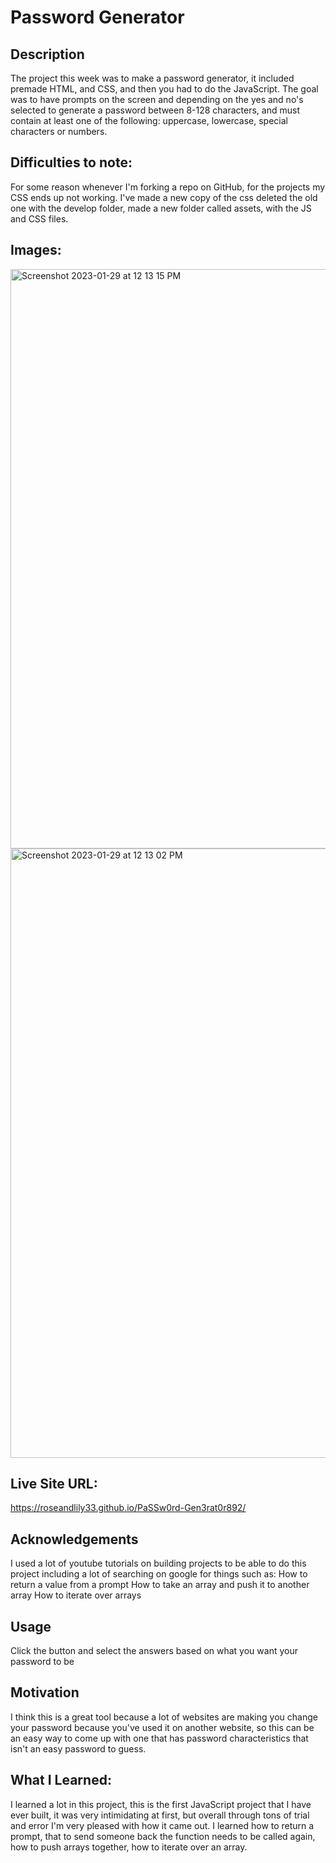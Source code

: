 # Password Generator

## Description
The project this week was to make a password generator, it included premade HTML, and CSS, and then you had to do the JavaScript. The goal was to have prompts on the screen and depending on the yes and no's selected to generate a password between 8-128 characters, and must contain at least one of the following: uppercase, lowercase, special characters or numbers.

## Difficulties to note:
For some reason whenever I'm forking a repo on GitHub, for the projects my CSS ends up not working. I've made a new copy of the css deleted the old one with the develop folder, made a new folder called assets, with the JS and CSS files.

## Images:
<img width="927" alt="Screenshot 2023-01-29 at 12 13 15 PM" src="https://user-images.githubusercontent.com/109821108/215339584-5e9911a4-dac0-4320-9557-a94d867b8796.png">
<img width="975" alt="Screenshot 2023-01-29 at 12 13 02 PM" src="https://user-images.githubusercontent.com/109821108/215339588-30414450-8239-44c5-88e9-4f62bd028783.png">


## Live Site URL:
https://roseandlily33.github.io/PaSSw0rd-Gen3rat0r892/

## Acknowledgements
I used a lot of youtube tutorials on building projects to be able to do this project including a lot of searching on google for things such as:
How to return a value from a prompt
How to take an array and push it to another array
How to iterate over arrays

## Usage
Click the button and select the answers based on what you want your password to be

## Motivation
I think this is a great tool because a lot of websites are making you change your password because you've used it on another website, so this can be an easy way to come up with one that has password characteristics that isn't an easy password to guess.

## What I Learned:
I learned a lot in this project, this is the first JavaScript project that I have ever built, it was very intimidating at first, but overall through tons of trial and error I'm very pleased with how it came out. I learned how to return a prompt, that to send someone back the function needs to be called again, how to push arrays together, how to iterate over an array.
